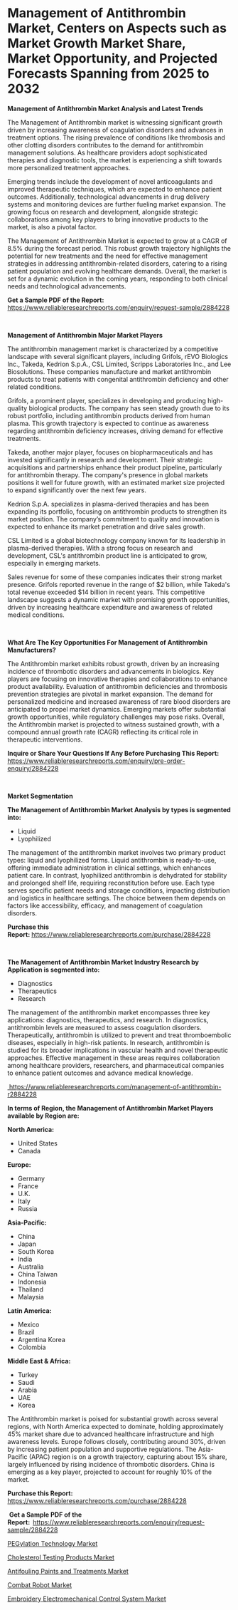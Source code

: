 <p><h1>Management of Antithrombin Market, Centers on Aspects such as Market Growth Market Share, Market Opportunity, and Projected Forecasts Spanning from 2025 to 2032</h1></p><p><strong>Management of Antithrombin Market Analysis and Latest Trends</strong></p>
<p><p>The Management of Antithrombin market is witnessing significant growth driven by increasing awareness of coagulation disorders and advances in treatment options. The rising prevalence of conditions like thrombosis and other clotting disorders contributes to the demand for antithrombin management solutions. As healthcare providers adopt sophisticated therapies and diagnostic tools, the market is experiencing a shift towards more personalized treatment approaches.</p><p>Emerging trends include the development of novel anticoagulants and improved therapeutic techniques, which are expected to enhance patient outcomes. Additionally, technological advancements in drug delivery systems and monitoring devices are further fueling market expansion. The growing focus on research and development, alongside strategic collaborations among key players to bring innovative products to the market, is also a pivotal factor.</p><p>The Management of Antithrombin Market is expected to grow at a CAGR of 8.5% during the forecast period. This robust growth trajectory highlights the potential for new treatments and the need for effective management strategies in addressing antithrombin-related disorders, catering to a rising patient population and evolving healthcare demands. Overall, the market is set for a dynamic evolution in the coming years, responding to both clinical needs and technological advancements.</p></p>
<p><strong>Get a Sample PDF of the Report:&nbsp;</strong> <a href="https://www.reliableresearchreports.com/enquiry/request-sample/2884228?utm_campaign=9&utm_medium=2&utm_source=Github&utm_content=ia&utm_term=13032025&utm_id=management-of-antithrombin">https://www.reliableresearchreports.com/enquiry/request-sample/2884228</a></p>
<p>&nbsp;</p>
<p><strong>Management of Antithrombin Major Market Players</strong></p>
<p><p>The antithrombin management market is characterized by a competitive landscape with several significant players, including Grifols, rEVO Biologics Inc., Takeda, Kedrion S.p.A., CSL Limited, Scripps Laboratories Inc., and Lee Biosolutions. These companies manufacture and market antithrombin products to treat patients with congenital antithrombin deficiency and other related conditions.</p><p>Grifols, a prominent player, specializes in developing and producing high-quality biological products. The company has seen steady growth due to its robust portfolio, including antithrombin products derived from human plasma. This growth trajectory is expected to continue as awareness regarding antithrombin deficiency increases, driving demand for effective treatments.</p><p>Takeda, another major player, focuses on biopharmaceuticals and has invested significantly in research and development. Their strategic acquisitions and partnerships enhance their product pipeline, particularly for antithrombin therapy. The company's presence in global markets positions it well for future growth, with an estimated market size projected to expand significantly over the next few years.</p><p>Kedrion S.p.A. specializes in plasma-derived therapies and has been expanding its portfolio, focusing on antithrombin products to strengthen its market position. The company’s commitment to quality and innovation is expected to enhance its market penetration and drive sales growth.</p><p>CSL Limited is a global biotechnology company known for its leadership in plasma-derived therapies. With a strong focus on research and development, CSL's antithrombin product line is anticipated to grow, especially in emerging markets.</p><p>Sales revenue for some of these companies indicates their strong market presence. Grifols reported revenue in the range of $2 billion, while Takeda's total revenue exceeded $14 billion in recent years. This competitive landscape suggests a dynamic market with promising growth opportunities, driven by increasing healthcare expenditure and awareness of related medical conditions.</p></p>
<p>&nbsp;</p>
<p><strong>What Are The Key Opportunities For Management of Antithrombin Manufacturers?</strong></p>
<p><p>The Antithrombin market exhibits robust growth, driven by an increasing incidence of thrombotic disorders and advancements in biologics. Key players are focusing on innovative therapies and collaborations to enhance product availability. Evaluation of antithrombin deficiencies and thrombosis prevention strategies are pivotal in market expansion. The demand for personalized medicine and increased awareness of rare blood disorders are anticipated to propel market dynamics. Emerging markets offer substantial growth opportunities, while regulatory challenges may pose risks. Overall, the Antithrombin market is projected to witness sustained growth, with a compound annual growth rate (CAGR) reflecting its critical role in therapeutic interventions.</p></p>
<p><strong>Inquire or Share Your Questions If Any Before Purchasing This Report:</strong> <a href="https://www.reliableresearchreports.com/enquiry/pre-order-enquiry/2884228?utm_campaign=9&utm_medium=2&utm_source=Github&utm_content=ia&utm_term=13032025&utm_id=management-of-antithrombin">https://www.reliableresearchreports.com/enquiry/pre-order-enquiry/2884228</a></p>
<p>&nbsp;</p>
<p><strong>Market Segmentation</strong></p>
<p><strong>The Management of Antithrombin Market Analysis by types is segmented into:</strong></p>
<p><ul><li>Liquid</li><li>Lyophilized</li></ul></p>
<p><p>The management of the antithrombin market involves two primary product types: liquid and lyophilized forms. Liquid antithrombin is ready-to-use, offering immediate administration in clinical settings, which enhances patient care. In contrast, lyophilized antithrombin is dehydrated for stability and prolonged shelf life, requiring reconstitution before use. Each type serves specific patient needs and storage conditions, impacting distribution and logistics in healthcare settings. The choice between them depends on factors like accessibility, efficacy, and management of coagulation disorders.</p></p>
<p><strong>Purchase this Report:&nbsp;</strong><a href="https://www.reliableresearchreports.com/purchase/2884228?utm_campaign=9&utm_medium=2&utm_source=Github&utm_content=ia&utm_term=13032025&utm_id=management-of-antithrombin">https://www.reliableresearchreports.com/purchase/2884228</a></p>
<p>&nbsp;</p>
<p><strong>The Management of Antithrombin Market Industry Research by Application is segmented into:</strong></p>
<p><ul><li>Diagnostics</li><li>Therapeutics</li><li>Research</li></ul></p>
<p><p>The management of the antithrombin market encompasses three key applications: diagnostics, therapeutics, and research. In diagnostics, antithrombin levels are measured to assess coagulation disorders. Therapeutically, antithrombin is utilized to prevent and treat thromboembolic diseases, especially in high-risk patients. In research, antithrombin is studied for its broader implications in vascular health and novel therapeutic approaches. Effective management in these areas requires collaboration among healthcare providers, researchers, and pharmaceutical companies to enhance patient outcomes and advance medical knowledge.</p></p>
<p><a href="https://www.reliableresearchreports.com/management-of-antithrombin-r2884228?utm_campaign=9&utm_medium=2&utm_source=Github&utm_content=ia&utm_term=13032025&utm_id=management-of-antithrombin">&nbsp;https://www.reliableresearchreports.com/management-of-antithrombin-r2884228</a></p>
<p><strong>In terms of Region, the Management of Antithrombin Market Players available by Region are:</strong></p>
<p>
    <p> <strong> North America: </strong>
        <ul>
            <li>United States</li>
            <li>Canada</li>
        </ul>
        </p> 
    <p> <strong> Europe: </strong>
        <ul>
            <li>Germany</li>
            <li>France</li>
            <li>U.K.</li>
            <li>Italy</li>
            <li>Russia</li>
        </ul>
        </p> 
    <p> <strong> Asia-Pacific: </strong>
        <ul>
            <li>China</li>
            <li>Japan</li>
            <li>South Korea</li>
            <li>India</li>
            <li>Australia</li>
            <li>China Taiwan</li>
            <li>Indonesia</li>
            <li>Thailand</li>
            <li>Malaysia</li>
        </ul>
        </p> 
    <p> <strong> Latin America: </strong>
        <ul>
            <li>Mexico</li>
            <li>Brazil</li>
            <li>Argentina Korea</li>
            <li>Colombia</li>
        </ul>
        </p> 
    <p> <strong> Middle East & Africa: </strong>
        <ul>
            <li>Turkey</li>
            <li>Saudi</li>
            <li>Arabia</li>
            <li>UAE</li>
            <li>Korea</li>
        </ul>
    </p>
    </p>
<p><p>The Antithrombin market is poised for substantial growth across several regions, with North America expected to dominate, holding approximately 45% market share due to advanced healthcare infrastructure and high awareness levels. Europe follows closely, contributing around 30%, driven by increasing patient population and supportive regulations. The Asia-Pacific (APAC) region is on a growth trajectory, capturing about 15% share, largely influenced by rising incidence of thrombotic disorders. China is emerging as a key player, projected to account for roughly 10% of the market.</p></p>
<p><strong>Purchase this Report: </strong><a href="https://www.reliableresearchreports.com/purchase/2884228?utm_campaign=9&utm_medium=2&utm_source=Github&utm_content=ia&utm_term=13032025&utm_id=management-of-antithrombin">https://www.reliableresearchreports.com/purchase/2884228</a></p>
<p>&nbsp;<strong>Get a Sample PDF of the Report:&nbsp;&nbsp;</strong><a href="https://www.reliableresearchreports.com/enquiry/request-sample/2884228?utm_campaign=9&utm_medium=2&utm_source=Github&utm_content=ia&utm_term=13032025&utm_id=management-of-antithrombin">https://www.reliableresearchreports.com/enquiry/request-sample/2884228</a></p>
<p><strong></strong></p>
<p><p><a href="https://github.com/forgazerbyjt/Market-Research-Report-List-1/blob/main/pegylation-technology-market.md?utm_campaign=9&utm_medium=2&utm_source=Github&utm_content=ia&utm_term=13032025&utm_id=management-of-antithrombin">PEGylation Technology Market</a></p><p><a href="https://github.com/pichuaadh0/Market-Research-Report-List-1/blob/main/cholesterol-testing-products-market.md?utm_campaign=9&utm_medium=2&utm_source=Github&utm_content=ia&utm_term=13032025&utm_id=management-of-antithrombin">Cholesterol Testing Products Market</a></p><p><a href="https://github.com/lemiranajd/Market-Research-Report-List-1/blob/main/antifouling-paints-and-treatments-market.md?utm_campaign=9&utm_medium=2&utm_source=Github&utm_content=ia&utm_term=13032025&utm_id=management-of-antithrombin">Antifouling Paints and Treatments Market</a></p><p><a href="https://github.com/merkinedry7b/Market-Research-Report-List-1/blob/main/combat-robot-market.md?utm_campaign=9&utm_medium=2&utm_source=Github&utm_content=ia&utm_term=13032025&utm_id=management-of-antithrombin">Combat Robot Market</a></p><p><a href="https://github.com/oshrykauraj7/Market-Research-Report-List-1/blob/main/embroidery-electromechanical-control-system-market.md?utm_campaign=9&utm_medium=2&utm_source=Github&utm_content=ia&utm_term=13032025&utm_id=management-of-antithrombin">Embroidery Electromechanical Control System Market</a></p></p>
